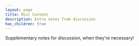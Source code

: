 ```yaml
---
layout: page
title: Misc Content
description: Extra notes from discussion
has_children: true
---
```


Supplementary notes for discussion, when they're necessary!
